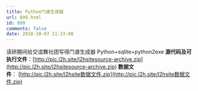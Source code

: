 ```yaml
---
title: Python门谱生成器
url: 899.html
id: 899
comments: false
date: 2018-10-07 11:33:08
---
```


读研期间给交谊舞社团写得门谱生成器 Python+sqlite+python2exe **源代码及可执行文件**：[http://pic.l2h.site/l2hsitesource-archive.zip](http://pic.l2h.site/l2hsitesource-archive.zip) **数据文件**： [http://pic.l2h.site/l2hsite数据文件.zip](http://pic.l2h.site/l2hsite数据文件.zip)
